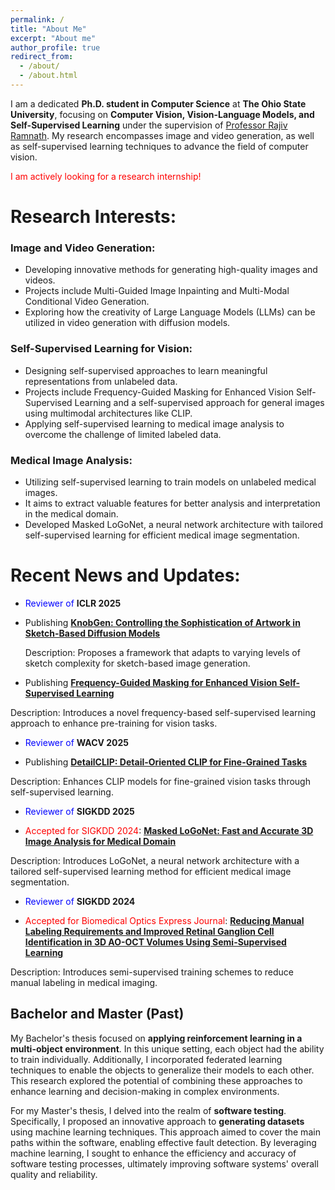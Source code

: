 ```yaml
---
permalink: /
title: "About Me"
excerpt: "About me"
author_profile: true
redirect_from: 
  - /about/
  - /about.html
---
```


<!-- I am currently on an exciting academic journey, pursuing a __Ph.D. in Computer Science__ at __Ohio State University__. Prior to this, I completed my Bachelor's and Master's degrees in computer engineering at the __Shahid Beheshti University of Tehran__. During my Bachelor's, I specialized in hardware, while my Master's focused on software. -->

I am a dedicated __Ph.D. student in Computer Science__ at __The Ohio State University__, focusing on __Computer Vision, Vision-Language Models, and Self-Supervised Learning__ under the supervision of [Professor Rajiv Ramnath](https://cse.osu.edu/people/ramnath.6). My research encompasses image and video generation, as well as self-supervised learning techniques to advance the field of computer vision.

<span style="color: red;">I am actively looking for a research internship!</span>


# Research Interests:

### Image and Video Generation:

* Developing innovative methods for generating high-quality images and videos.
* Projects include Multi-Guided Image Inpainting and Multi-Modal Conditional Video Generation.
* Exploring how the creativity of Large Language Models (LLMs) can be utilized in video generation with diffusion models.

### Self-Supervised Learning for Vision:

* Designing self-supervised approaches to learn meaningful representations from unlabeled data.
* Projects include Frequency-Guided Masking for Enhanced Vision Self-Supervised Learning and a self-supervised approach for general images using multimodal architectures like CLIP.
* Applying self-supervised learning to medical image analysis to overcome the challenge of limited labeled data.

### Medical Image Analysis:

* Utilizing self-supervised learning to train models on unlabeled medical images.
* It aims to extract valuable features for better analysis and interpretation in the medical domain.
* Developed Masked LoGoNet, a neural network architecture with tailored self-supervised learning for efficient medical image segmentation.


# Recent News and Updates:

* <span style="color: blue;">Reviewer of </span>__ICLR 2025__

* Publishing __[KnobGen: Controlling the Sophistication of Artwork in Sketch-Based Diffusion Models](https://arxiv.org/pdf/2410.01595)__
  
  Description: Proposes a framework that adapts to varying levels of sketch complexity for sketch-based image generation.


* Publishing __[Frequency-Guided Masking for Enhanced Vision Self-Supervised Learning](https://arxiv.org/pdf/2409.10362)__

Description: Introduces a novel frequency-based self-supervised learning approach to enhance pre-training for vision tasks.


* <span style="color: blue;">Reviewer of</span> __WACV 2025__

* Publishing __[DetailCLIP: Detail-Oriented CLIP for Fine-Grained Tasks](https://arxiv.org/pdf/2409.06809)__

Description: Enhances CLIP models for fine-grained vision tasks through self-supervised learning.


* <span style="color: blue;">Reviewer of</span> __SIGKDD 2025__

* <span style="color: red;">Accepted for SIGKDD 2024</span>: __[Masked LoGoNet: Fast and Accurate 3D Image Analysis for Medical Domain](https://arxiv.org/pdf/2402.06190)__

Description: Introduces LoGoNet, a neural network architecture with a tailored self-supervised learning method for efficient medical image segmentation.


* <span style="color: blue;">Reviewer of</span> __SIGKDD 2024__

* <span style="color: red;">Accepted for Biomedical Optics Express Journal</span>: __[Reducing Manual Labeling Requirements and Improved Retinal Ganglion Cell Identification in 3D AO-OCT Volumes Using Semi-Supervised Learning](https://opg.optica.org/boe/fulltext.cfm?uri=boe-15-8-4540&id=553141)__

Description: Introduces semi-supervised training schemes to reduce manual labeling in medical imaging.



## Bachelor and Master (Past)


My Bachelor's thesis focused on __applying reinforcement learning in a multi-object environment__. In this unique setting, each object had the ability to train individually. Additionally, I incorporated federated learning techniques to enable the objects to generalize their models to each other. This research explored the potential of combining these approaches to enhance learning and decision-making in complex environments.

For my Master's thesis, I delved into the realm of __software testing__. Specifically, I proposed an innovative approach to __generating datasets__ using machine learning techniques. This approach aimed to cover the main paths within the software, enabling effective fault detection. By leveraging machine learning, I sought to enhance the efficiency and accuracy of software testing processes, ultimately improving software systems' overall quality and reliability.
